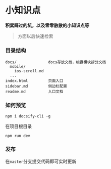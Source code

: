 # 小知识点

**积累踩过的坑，以及零零散散的小知识点等**

> 方面以后快速检索

### 目录结构
```
docs/              docs存放文档，根据模块拆分文档
  mobile/
    ios-scroll.md
  ...
index.html         页面入口
sidebar.md         侧边栏配置
readme.md          入口文档
```
### 如何预览
```
npm i docsify-cli -g
```
在项目根目录
```
npm run dev
```
### 发布
在`master`分支提交代码即可实时更新
